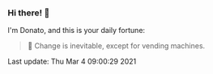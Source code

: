 ### Hi there! 👋 

I'm Donato, and this is your daily fortune:

> 🥠 Change is inevitable, except for vending machines.

Last update: Thu Mar  4 09:00:29 2021